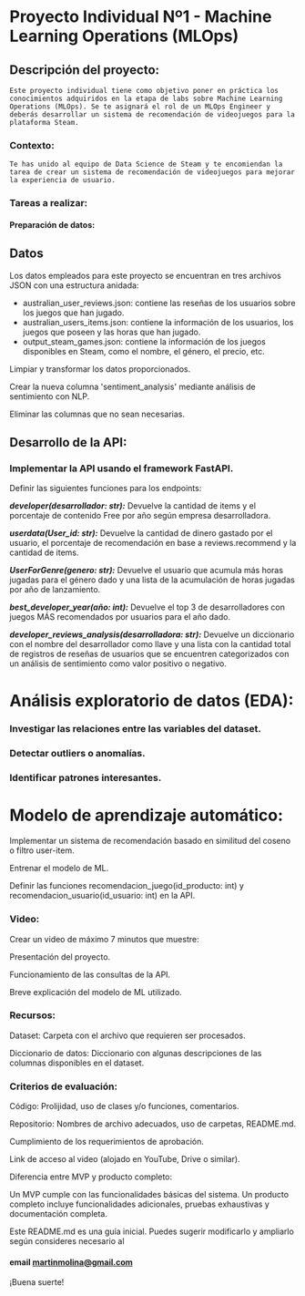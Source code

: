 # Proyecto Individual Nº1 - Machine Learning Operations (MLOps)


## Descripción del proyecto:

    Este proyecto individual tiene como objetivo poner en práctica los conocimientos adquiridos en la etapa de labs sobre Machine Learning Operations (MLOps). Se te asignará el rol de un MLOps Engineer y deberás desarrollar un sistema de recomendación de videojuegos para la plataforma Steam.

### Contexto:

    Te has unido al equipo de Data Science de Steam y te encomiendan la tarea de crear un sistema de recomendación de videojuegos para mejorar la experiencia de usuario.

### Tareas a realizar:

#### Preparación de datos:

## Datos

Los datos empleados para este proyecto se encuentran en tres archivos JSON con una estructura anidada:

- australian_user_reviews.json: contiene las reseñas de los usuarios sobre los juegos que han jugado.
- australian_users_items.json: contiene la información de los usuarios, los juegos que poseen y las horas que han jugado.
- output_steam_games.json: contiene la información de los juegos disponibles en Steam, como el nombre, el género, el precio, etc.


Limpiar y transformar los datos proporcionados.

Crear la nueva columna 'sentiment_analysis' mediante análisis de sentimiento con NLP.

Eliminar las columnas que no sean necesarias.



## Desarrollo de la API:

### Implementar la API usando el framework FastAPI.



Definir las siguientes funciones para los endpoints:

***developer(desarrollador: str):*** Devuelve la cantidad de items y el porcentaje de contenido Free por año según empresa desarrolladora.

***userdata(User_id: str):*** Devuelve la cantidad de dinero gastado por el usuario, el porcentaje de recomendación en base a reviews.recommend y la cantidad de items.

***UserForGenre(genero: str):*** Devuelve el usuario que acumula más horas jugadas para el género dado y una lista de la acumulación de horas jugadas por año de lanzamiento.

***best_developer_year(año: int):*** Devuelve el top 3 de desarrolladores con juegos MÁS recomendados por usuarios para el año dado.

***developer_reviews_analysis(desarrolladora: str):*** Devuelve un diccionario con el nombre del desarrollador como llave y una lista con la cantidad total de registros de reseñas de usuarios que se encuentren categorizados con un análisis de sentimiento como valor positivo o negativo.



# Análisis exploratorio de datos (EDA):

### Investigar las relaciones entre las variables del dataset.

### Detectar outliers o anomalías.

### Identificar patrones interesantes.



# Modelo de aprendizaje automático:

Implementar un sistema de recomendación basado en similitud del coseno o filtro user-item.

Entrenar el modelo de ML.

Definir las funciones recomendacion_juego(id_producto: int) y recomendacion_usuario(id_usuario: int) en la API.


### Video:

Crear un video de máximo 7 minutos que muestre:

Presentación del proyecto.

Funcionamiento de las consultas de la API.

Breve explicación del modelo de ML utilizado.


### Recursos:

Dataset: Carpeta con el archivo que requieren ser procesados.

Diccionario de datos: Diccionario con algunas descripciones de las columnas disponibles en el dataset.


### Criterios de evaluación:


Código: Prolijidad, uso de clases y/o funciones, comentarios.

Repositorio: Nombres de archivo adecuados, uso de carpetas, README.md.

Cumplimiento de los requerimientos de aprobación.

Link de acceso al video (alojado en YouTube, Drive o similar).

Diferencia entre MVP y producto completo:

Un MVP cumple con las funcionalidades básicas del sistema.
Un producto completo incluye funcionalidades adicionales, pruebas exhaustivas y documentación completa.



Este README.md es una guía inicial. Puedes sugerir modificarlo y ampliarlo según consideres necesario al 

#### email martinmolina@gmail.com

¡Buena suerte!